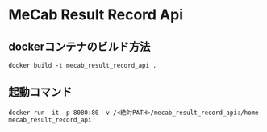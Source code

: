 # MeCab Result Record Api

## dockerコンテナのビルド方法

```
docker build -t mecab_result_record_api .
```

## 起動コマンド

```
docker run -it -p 8080:80 -v /<絶対PATH>/mecab_result_record_api:/home mecab_result_record_api
```